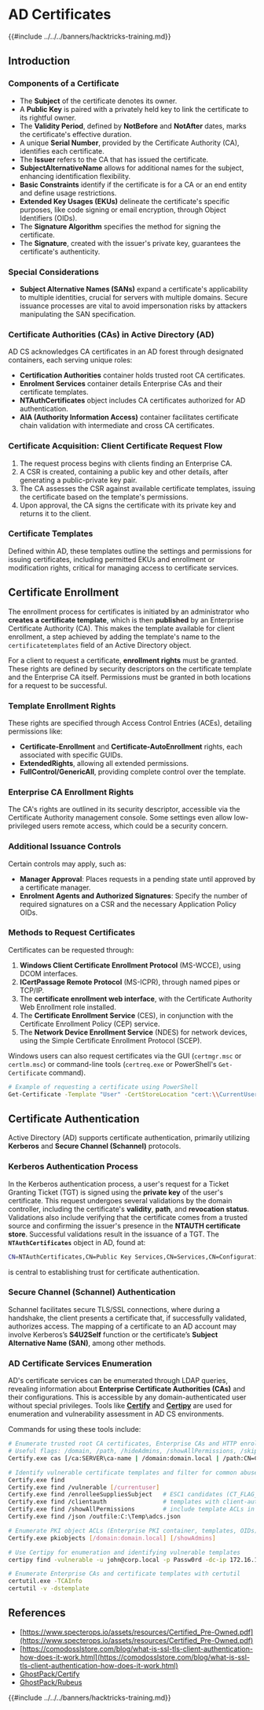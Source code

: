 # AD Certificates

{{#include ../../../banners/hacktricks-training.md}}

## Introduction

### Components of a Certificate

- The **Subject** of the certificate denotes its owner.
- A **Public Key** is paired with a privately held key to link the certificate to its rightful owner.
- The **Validity Period**, defined by **NotBefore** and **NotAfter** dates, marks the certificate's effective duration.
- A unique **Serial Number**, provided by the Certificate Authority (CA), identifies each certificate.
- The **Issuer** refers to the CA that has issued the certificate.
- **SubjectAlternativeName** allows for additional names for the subject, enhancing identification flexibility.
- **Basic Constraints** identify if the certificate is for a CA or an end entity and define usage restrictions.
- **Extended Key Usages (EKUs)** delineate the certificate's specific purposes, like code signing or email encryption, through Object Identifiers (OIDs).
- The **Signature Algorithm** specifies the method for signing the certificate.
- The **Signature**, created with the issuer's private key, guarantees the certificate's authenticity.

### Special Considerations

- **Subject Alternative Names (SANs)** expand a certificate's applicability to multiple identities, crucial for servers with multiple domains. Secure issuance processes are vital to avoid impersonation risks by attackers manipulating the SAN specification.

### Certificate Authorities (CAs) in Active Directory (AD)

AD CS acknowledges CA certificates in an AD forest through designated containers, each serving unique roles:

- **Certification Authorities** container holds trusted root CA certificates.
- **Enrolment Services** container details Enterprise CAs and their certificate templates.
- **NTAuthCertificates** object includes CA certificates authorized for AD authentication.
- **AIA (Authority Information Access)** container facilitates certificate chain validation with intermediate and cross CA certificates.

### Certificate Acquisition: Client Certificate Request Flow

1. The request process begins with clients finding an Enterprise CA.
2. A CSR is created, containing a public key and other details, after generating a public-private key pair.
3. The CA assesses the CSR against available certificate templates, issuing the certificate based on the template's permissions.
4. Upon approval, the CA signs the certificate with its private key and returns it to the client.

### Certificate Templates

Defined within AD, these templates outline the settings and permissions for issuing certificates, including permitted EKUs and enrollment or modification rights, critical for managing access to certificate services.

## Certificate Enrollment

The enrollment process for certificates is initiated by an administrator who **creates a certificate template**, which is then **published** by an Enterprise Certificate Authority (CA). This makes the template available for client enrollment, a step achieved by adding the template's name to the `certificatetemplates` field of an Active Directory object.

For a client to request a certificate, **enrollment rights** must be granted. These rights are defined by security descriptors on the certificate template and the Enterprise CA itself. Permissions must be granted in both locations for a request to be successful.

### Template Enrollment Rights

These rights are specified through Access Control Entries (ACEs), detailing permissions like:

- **Certificate-Enrollment** and **Certificate-AutoEnrollment** rights, each associated with specific GUIDs.
- **ExtendedRights**, allowing all extended permissions.
- **FullControl/GenericAll**, providing complete control over the template.

### Enterprise CA Enrollment Rights

The CA's rights are outlined in its security descriptor, accessible via the Certificate Authority management console. Some settings even allow low-privileged users remote access, which could be a security concern.

### Additional Issuance Controls

Certain controls may apply, such as:

- **Manager Approval**: Places requests in a pending state until approved by a certificate manager.
- **Enrolment Agents and Authorized Signatures**: Specify the number of required signatures on a CSR and the necessary Application Policy OIDs.

### Methods to Request Certificates

Certificates can be requested through:

1. **Windows Client Certificate Enrollment Protocol** (MS-WCCE), using DCOM interfaces.
2. **ICertPassage Remote Protocol** (MS-ICPR), through named pipes or TCP/IP.
3. The **certificate enrollment web interface**, with the Certificate Authority Web Enrollment role installed.
4. The **Certificate Enrollment Service** (CES), in conjunction with the Certificate Enrollment Policy (CEP) service.
5. The **Network Device Enrollment Service** (NDES) for network devices, using the Simple Certificate Enrollment Protocol (SCEP).

Windows users can also request certificates via the GUI (`certmgr.msc` or `certlm.msc`) or command-line tools (`certreq.exe` or PowerShell's `Get-Certificate` command).

```bash
# Example of requesting a certificate using PowerShell
Get-Certificate -Template "User" -CertStoreLocation "cert:\\CurrentUser\\My"
```

## Certificate Authentication

Active Directory (AD) supports certificate authentication, primarily utilizing **Kerberos** and **Secure Channel (Schannel)** protocols.

### Kerberos Authentication Process

In the Kerberos authentication process, a user's request for a Ticket Granting Ticket (TGT) is signed using the **private key** of the user's certificate. This request undergoes several validations by the domain controller, including the certificate's **validity**, **path**, and **revocation status**. Validations also include verifying that the certificate comes from a trusted source and confirming the issuer's presence in the **NTAUTH certificate store**. Successful validations result in the issuance of a TGT. The **`NTAuthCertificates`** object in AD, found at:

```bash
CN=NTAuthCertificates,CN=Public Key Services,CN=Services,CN=Configuration,DC=<domain>,DC=<com>
```

is central to establishing trust for certificate authentication.

### Secure Channel (Schannel) Authentication

Schannel facilitates secure TLS/SSL connections, where during a handshake, the client presents a certificate that, if successfully validated, authorizes access. The mapping of a certificate to an AD account may involve Kerberos’s **S4U2Self** function or the certificate’s **Subject Alternative Name (SAN)**, among other methods.

### AD Certificate Services Enumeration

AD's certificate services can be enumerated through LDAP queries, revealing information about **Enterprise Certificate Authorities (CAs)** and their configurations. This is accessible by any domain-authenticated user without special privileges. Tools like **[Certify](https://github.com/GhostPack/Certify)** and **[Certipy](https://github.com/ly4k/Certipy)** are used for enumeration and vulnerability assessment in AD CS environments.

Commands for using these tools include:

```bash
# Enumerate trusted root CA certificates, Enterprise CAs and HTTP enrollment endpoints
# Useful flags: /domain, /path, /hideAdmins, /showAllPermissions, /skipWebServiceChecks
Certify.exe cas [/ca:SERVER\ca-name | /domain:domain.local | /path:CN=Configuration,DC=domain,DC=local] [/hideAdmins] [/showAllPermissions] [/skipWebServiceChecks]

# Identify vulnerable certificate templates and filter for common abuse cases
Certify.exe find
Certify.exe find /vulnerable [/currentuser]
Certify.exe find /enrolleeSuppliesSubject   # ESC1 candidates (CT_FLAG_ENROLLEE_SUPPLIES_SUBJECT)
Certify.exe find /clientauth                # templates with client-auth EKU
Certify.exe find /showAllPermissions        # include template ACLs in output
Certify.exe find /json /outfile:C:\Temp\adcs.json

# Enumerate PKI object ACLs (Enterprise PKI container, templates, OIDs) – useful for ESC4/ESC7 discovery
Certify.exe pkiobjects [/domain:domain.local] [/showAdmins]

# Use Certipy for enumeration and identifying vulnerable templates
certipy find -vulnerable -u john@corp.local -p Passw0rd -dc-ip 172.16.126.128

# Enumerate Enterprise CAs and certificate templates with certutil
certutil.exe -TCAInfo
certutil -v -dstemplate
```

## References

- [https://www.specterops.io/assets/resources/Certified_Pre-Owned.pdf](https://www.specterops.io/assets/resources/Certified_Pre-Owned.pdf)
- [https://comodosslstore.com/blog/what-is-ssl-tls-client-authentication-how-does-it-work.html](https://comodosslstore.com/blog/what-is-ssl-tls-client-authentication-how-does-it-work.html)
- [GhostPack/Certify](https://github.com/GhostPack/Certify)
- [GhostPack/Rubeus](https://github.com/GhostPack/Rubeus)

{{#include ../../../banners/hacktricks-training.md}}